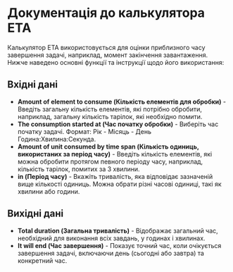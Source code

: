 # Документація до калькулятора ETA

Калькулятор ETA використовується для оцінки приблизного часу завершення задачі, наприклад, момент закінчення завантаження. Нижче наведено основні функції та інструкції щодо його використання:

## Вхідні дані

* **Amount of element to consume (Кількість елементів для обробки)** - Введіть загальну кількість елементів, які потрібно обробити, наприклад, загальну кількість тарілок, які необхідно помити.
* **The consumption started at (Час початку обробки)** - Виберіть час початку задачі. Формат: Рік - Місяць - День Година:Хвилина:Секунда.
* **Amount of unit consumed by time span (Кількість одиниць, використаних за період часу)** - Введіть кількість елементів, які можна обробити протягом певного періоду часу, наприклад, кількість тарілок, помитих за 3 хвилини.
* **in (Період часу)** - Вкажіть тривалість, яка відповідає зазначеній вище кількості одиниць. Можна обрати різні часові одиниці, такі як хвилини або години.

## Вихідні дані

* **Total duration (Загальна тривалість)** - Відображає загальний час, необхідний для виконання всіх завдань, у годинах і хвилинах.
* **It will end (Час завершення)** - Показує точний час, коли очікується завершення задачі, включаючи день (сьогодні або завтра) та конкретний час.